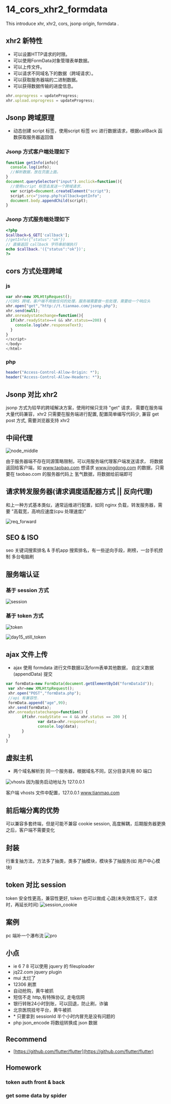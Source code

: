 # 14\_cors\_xhr2\_formdata

This introduce xhr, xhr2, cors, jsonp origin, formdata .

## xhr2 新特性

* 可以设置HTTP请求的时限。
* 可以使用FormData对象管理表单数据。
* 可以上传文件。
* 可以请求不同域名下的数据（跨域请求）。
* 可以获取服务器端的二进制数据。
* 可以获得数据传输的进度信息。

```javascript
xhr.onprogress = updateProgress;
xhr.upload.onprogress = updateProgress;
```

## Jsonp 跨域原理

* 动态创建 script 标签，使用script 标签 src 进行数据请求，根据callBack 函数获取服务器返回值

### Jsonp 方式客户端处理如下

```javascript
function getInfo(info){
  console.log(info);
  //解析数据，放在页面上面。
}
document.querySelector("input").onclick=function(){
  //使用script 标签去发送一个跨域请求.
  var script=document.createElement("script");
  script.src="jsonp.php?callback=getInfo";
  document.body.appendChild(script);
}
```

### Jsonp 方式服务端处理如下

```php
<?php
$callback=$_GET['callback'];
//getInfo({"status":"ok"})
// 直接返回 callback 字符串前端执行
echo $callback.'({"status":"ok"})';
?>
```

## cors 方式处理跨域

### js

```javascript
var xhr=new XMLHttpRequest();
//CORS 跨域，客户端不用做任何的处理，服务端需要做一些处理，需要给一个响应头
xhr.open("get","http://t.tianmao.com/jsonp.php");
xhr.send(null);
xhr.onreadystatechange=function(){
  if(xhr.readyState==4 && xhr.status==200) {
    console.log(xhr.responseText);
  }
}
</script>
</body>
</html>
```

### php

```php
header("Access-Control-Allow-Origin: *");
header("Access-Control-Allow-Headers: *");
```

## Jsonp 对比 xhr2

jsonp 方式为较早的跨域解决方案，使用时候只支持 "get" 请求， 需要在服务端大量代码兼容，xhr2 只需要在服务端进行配置, 配置简单编写代码少, 兼容 get post 方式, 需要浏览器支持 xhr2

## 中间代理

![node\_middle](.gitbook/assets/node_mid.png)

由于服务器端不存在同源策略限制，可以用服务端代理客户端发送请求， 将数据返回给客户端，如 www.taobao.com 想请求 www.jingdong.com 的数据，只需要在 taobao.com 的服务器代码上 氢气数据，将数据给前端即可

## 请求转发服务器\(请求调度适配器方式 \|\| 反向代理\)

和上一种方式基本类似，通常运维进行配置，如同 nginx 负载，转发服务器，需要 "高载宽，高响应速度\(cpu 处理速度\)"

![req\_forward](.gitbook/assets/req_forward.png)

## SEO & ISO

seo 关键词搜索排名 & 手机app 搜索排名，有一些逆向手段，刷榜，一台手机控制 多台电脑刷

## 服务端认证

### 基于 session 方式

![session](.gitbook/assets/h1.png)

### 基于 token 方式

![token](.gitbook/assets/h_token.png)

![day15_still_token](imgs/day14/day15_still_token.png)

## ajax 文件上传

* ajax 使用 formdata 进行文件数据以及form表单其他数据， 自定义数据\(appendData\) 提交

```javascript
var formData=new FormData(document.getElementById("formDataId"));
 var xhr=new XMLHttpRequest();
 xhr.open("POST","formData.php");
 //api 有兼容性.
 formData.append("age",99);
 xhr.send(formData);
 xhr.onreadystatechange=function() {
       if(xhr.readyState == 4 && xhr.status == 200 ){
              var data=xhr.responseText;
              console.log(data);
       }
 }
}
```

## 虚拟主机

* 两个域名解析到 同一个服务器，根据域名不同，区分目录共用 80 端口

![vhosts](.gitbook/assets/vhost.png) 因为服务启动地址为 127.0.0.1

客户端 vhosts 文件中配置，127.0.0.1 www.tianmao.com

## 前后端分离的优势

可以兼容多套终端，但是可能不兼容 cookie session, 高度解耦，后期服务器更换之后，客户端不需要变化

## 封装

行重复抽方法，方法多了抽类，类多了抽模块，模块多了抽服务\(如 用户中心模块\)

## token 对比 session

token 安全性更高，兼容性更好, token 也可以做成 心跳\(未失效情况下，请求时，再延长时间\) ![session\_cookie](.gitbook/assets/session_cookie.png)

## 案例

pc 端补一个瀑布流 ![pro](.gitbook/assets/pro.png)

## 小点

* ie 6 7 8 可以使用 jquery 的 fileuploader
* jq22.com jquery plugin
* mui 太烂了
* 12306 刷票
* 自动抢购，黄牛被抓
* 短信不走 http,有特殊协议, 走电信网
* 银行转账24小时到账，可以回退，防止刷，诈骗
* 北京医院挂号平台，黄牛被抓
* \* 只要拿到 sessionId 半个小时内冒充是没有问题的
* php json\_encode 将数组转换成 json 数据

## Recommend

* [https://github.com/flutter/flutter](https://github.com/flutter/flutter)

## Homework

### token auth front & back



### get some data by spider
